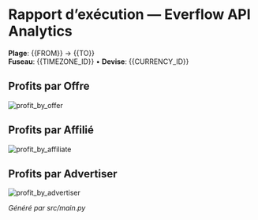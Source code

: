 ﻿# Rapport d’exécution — Everflow API Analytics

**Plage**: {{FROM}} → {{TO}}  
**Fuseau**: {{TIMEZONE_ID}} • **Devise**: {{CURRENCY_ID}}

## Profits par Offre
![profit_by_offer](profit_by_offer.png)

## Profits par Affilié
![profit_by_affiliate](profit_by_affiliate.png)

## Profits par Advertiser
![profit_by_advertiser](profit_by_advertiser.png)

_Généré par src/main.py_
